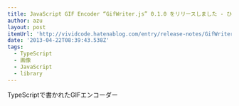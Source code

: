 ```yaml
---
title: JavaScript GIF Encoder “GifWriter.js” 0.1.0 をリリースしました - ひだまりソケットは壊れない
author: azu
layout: post
itemUrl: 'http://vividcode.hatenablog.com/entry/release-notes/GifWriter.js-0.1.0'
date: '2013-04-22T08:39:43.538Z'
tags:
  - TypeScript
  - 画像
  - JavaScript
  - library
---
```

TypeScriptで書かれたGIFエンコーダー
